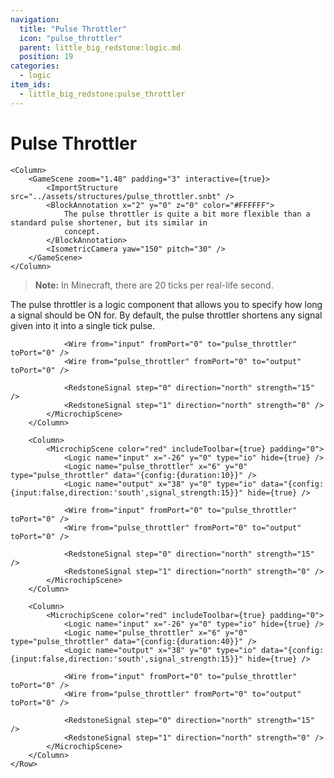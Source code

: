 ```yaml
---
navigation:
  title: "Pulse Throttler"
  icon: "pulse_throttler"
  parent: little_big_redstone:logic.md
  position: 19
categories:
  - logic
item_ids:
  - little_big_redstone:pulse_throttler
---
```


# Pulse Throttler

<Row>
	<Column>
		<RecipeFor id="pulse_throttler" />
	</Column>

	<Column>
		<GameScene zoom="1.48" padding="3" interactive={true}>
			<ImportStructure src="../assets/structures/pulse_throttler.snbt" />
			<BlockAnnotation x="2" y="0" z="0" color="#FFFFFF">
				The pulse throttler is quite a bit more flexible than a standard pulse shortener, but its similar in 
				concept.
			</BlockAnnotation>
			<IsometricCamera yaw="150" pitch="30" />
		</GameScene>
	</Column>
</Row>

> **Note:** In Minecraft, there are 20 ticks per real-life second.
> 
The pulse throttler is a logic component that allows you to specify how long a signal should be ON for. By default, the
pulse throttler shortens any signal given into it into a single tick pulse.

<PaddedBox left="5" top="5">
	<Row>
		<Column>
			<MicrochipScene color="red" includeToolbar={true} padding="0">
				<Logic name="input" x="0" y="0" type="io" hide={true} />
				<Logic name="pulse_throttler" x="32" y="0" type="pulse_throttler" />
				<Logic name="output" x="64" y="0" type="io" data="{config:{input:false,direction:'south',signal_strength:15}}" hide={true} />

				<Wire from="input" fromPort="0" to="pulse_throttler" toPort="0" />
				<Wire from="pulse_throttler" fromPort="0" to="output" toPort="0" />

				<RedstoneSignal step="0" direction="north" strength="15" />
				<RedstoneSignal step="1" direction="north" strength="0" />
			</MicrochipScene>
		</Column>

		<Column>
            <MicrochipScene color="red" includeToolbar={true} padding="0">
                <Logic name="input" x="-26" y="0" type="io" hide={true} />
                <Logic name="pulse_throttler" x="6" y="0" type="pulse_throttler" data="{config:{duration:10}}" />
                <Logic name="output" x="38" y="0" type="io" data="{config:{input:false,direction:'south',signal_strength:15}}" hide={true} />

                <Wire from="input" fromPort="0" to="pulse_throttler" toPort="0" />
                <Wire from="pulse_throttler" fromPort="0" to="output" toPort="0" />

                <RedstoneSignal step="0" direction="north" strength="15" />
                <RedstoneSignal step="1" direction="north" strength="0" />
            </MicrochipScene>
        </Column>

        <Column>
            <MicrochipScene color="red" includeToolbar={true} padding="0">
                <Logic name="input" x="-26" y="0" type="io" hide={true} />
                <Logic name="pulse_throttler" x="6" y="0" type="pulse_throttler" data="{config:{duration:40}}" />
                <Logic name="output" x="38" y="0" type="io" data="{config:{input:false,direction:'south',signal_strength:15}}" hide={true} />

                <Wire from="input" fromPort="0" to="pulse_throttler" toPort="0" />
                <Wire from="pulse_throttler" fromPort="0" to="output" toPort="0" />

                <RedstoneSignal step="0" direction="north" strength="15" />
                <RedstoneSignal step="1" direction="north" strength="0" />
            </MicrochipScene>
        </Column>
	</Row>
</PaddedBox>